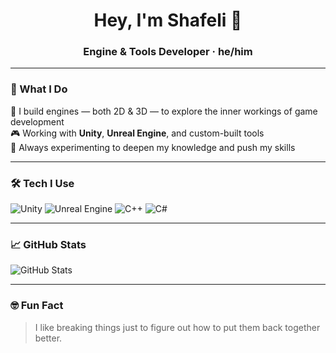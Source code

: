 <h1 align="center">Hey, I'm Shafeli 👋</h1>
<h3 align="center">Engine & Tools Developer · he/him</h3>

---

### 🧰 What I Do

🚀 I build engines — both 2D & 3D — to explore the inner workings of game development  
🎮 Working with **Unity**, **Unreal Engine**, and custom-built tools  
🧠 Always experimenting to deepen my knowledge and push my skills  

---

### 🛠️ Tech I Use

![Unity](https://img.shields.io/badge/Unity-100000?style=flat&logo=unity&logoColor=white)
![Unreal Engine](https://img.shields.io/badge/Unreal%20Engine-313131?style=flat&logo=unrealengine&logoColor=white)
![C++](https://img.shields.io/badge/C++-00599C?style=flat&logo=c%2B%2B&logoColor=white)
![C#](https://img.shields.io/badge/C%23-239120?style=flat&logo=c-sharp&logoColor=white)

---

### 📈 GitHub Stats

![GitHub Stats](https://github-readme-stats.vercel.app/api?username=shafeli&show_icons=true&theme=tokyonight)

---

### 🤓 Fun Fact

> I like breaking things just to figure out how to put them back together better.

